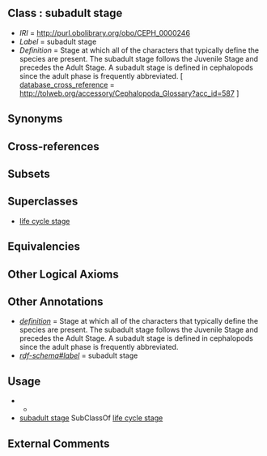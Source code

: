 
## Class : subadult stage

 * *IRI* = http://purl.obolibrary.org/obo/CEPH_0000246
 * *Label* = subadult stage
 * *Definition* = Stage at which all of the characters that typically define the species are present. The subadult stage follows the Juvenile Stage and precedes the Adult Stage. A subadult stage is defined in cephalopods since the adult phase is frequently abbreviated. [ [database_cross_reference](../../ef/oboInOwl#hasDbXref.md) = http://tolweb.org/accessory/Cephalopoda_Glossary?acc_id=587 ]

## Synonyms


## Cross-references


## Subsets


## Superclasses

 * [life cycle stage](../../UBERON/05/UBERON_0000105.md)

## Equivalencies


## Other Logical Axioms


## Other Annotations

 * *[definition](../../IAO/15/IAO_0000115.md)* = Stage at which all of the characters that typically define the species are present. The subadult stage follows the Juvenile Stage and precedes the Adult Stage. A subadult stage is defined in cephalopods since the adult phase is frequently abbreviated.
 * *[rdf-schema#label](../../el/rdf-schema#label.md)* = subadult stage

## Usage

 * -
 * [subadult stage](../../CEPH/46/CEPH_0000246.md) SubClassOf [life cycle stage](../../UBERON/05/UBERON_0000105.md)

## External Comments

